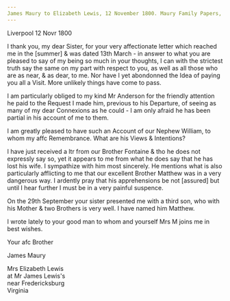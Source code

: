 ```yaml
---
James Maury to Elizabeth Lewis, 12 November 1800. Maury Family Papers, Special Collections Research Center, Swem Library, College of William and Mary. Box 1, Images 104-8
---
```


Liverpool 12 Novr 1800

I thank you, my dear Sister, for your very affectionate letter which reached me in the [summer] & was dated 13th March - in answer to what you are pleased to say of my being so much in your thoughts, I can with the strictest truth say the same on my part with respect to you, as well as all those who are as near, & as dear, to me. Nor have I yet abondonned the Idea of paying you all a Visit. More unlikely things have come to pass.

I am particularly obliged to my kind Mr Anderson for the friendly attention he paid to the Request I made him, previous to his Departure, of seeing as many of my dear Connexions as he could - I am only afraid he has been partial in his account of me to them. 

I am greatly pleased to have such an Account of our Nephew William, to whom my affc Remembrance. What are his Views & Intentions? 

I have just received a ltr from our Brother Fontaine & tho he does not expressly say so, yet it appears to me from what he does say that he has lost his wife. I sympathize with him most sincerely. He mentions what is also particularly afflicting to me that our excellent Brother Matthew was in a very dangerous way. I ardently pray that his apprehensions be not [assured] but until I hear further I must be in a very painful suspence.

On the 29th September your sister presented me with a third son, who with his Mother & two Brothers is very well. I have named him Matthew. 

I wrote lately to your good man to whom and yourself Mrs M joins me in best wishes.

Your afc Brother

James Maury

Mrs Elizabeth Lewis  
at Mr James Lewis's  
near Fredericksburg  
Virginia

